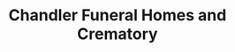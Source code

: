 ---
title: "Chandler Funeral Homes and Crematory"
url: /wilmington/chandler-funeral-homes-and-crematory/
shop: funeral directors
---